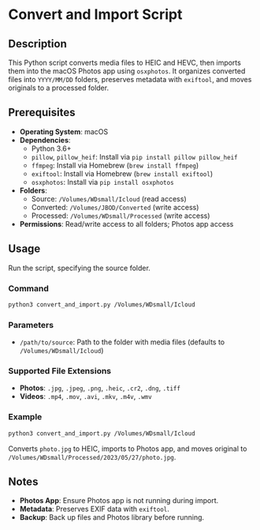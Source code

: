 # Convert and Import Script

## Description
This Python script converts media files to HEIC and HEVC, then imports them into the macOS Photos app using `osxphotos`. It organizes converted files into `YYYY/MM/DD` folders, preserves metadata with `exiftool`, and moves originals to a processed folder.

## Prerequisites
- **Operating System**: macOS
- **Dependencies**:
  - Python 3.6+
  - `pillow`, `pillow_heif`: Install via `pip install pillow pillow_heif`
  - `ffmpeg`: Install via Homebrew (`brew install ffmpeg`)
  - `exiftool`: Install via Homebrew (`brew install exiftool`)
  - `osxphotos`: Install via `pip install osxphotos`
- **Folders**:
  - Source: `/Volumes/WDsmall/Icloud` (read access)
  - Converted: `/Volumes/JBOD/Converted` (write access)
  - Processed: `/Volumes/WDsmall/Processed` (write access)
- **Permissions**: Read/write access to all folders; Photos app access

## Usage
Run the script, specifying the source folder.

### Command
```bash
python3 convert_and_import.py /Volumes/WDsmall/Icloud
```

### Parameters
- `/path/to/source`: Path to the folder with media files (defaults to `/Volumes/WDsmall/Icloud`)

### Supported File Extensions
- **Photos**: `.jpg`, `.jpeg`, `.png`, `.heic`, `.cr2`, `.dng`, `.tiff`
- **Videos**: `.mp4`, `.mov`, `.avi`, `.mkv`, `.m4v`, `.wmv`

### Example
```bash
python3 convert_and_import.py /Volumes/WDsmall/Icloud
```
Converts `photo.jpg` to HEIC, imports to Photos app, and moves original to `/Volumes/WDsmall/Processed/2023/05/27/photo.jpg`.

## Notes
- **Photos App**: Ensure Photos app is not running during import.
- **Metadata**: Preserves EXIF data with `exiftool`.
- **Backup**: Back up files and Photos library before running.